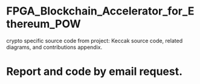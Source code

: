 # FPGA_Blockchain_Accelerator_for_Ethereum_POW
crypto specific source code from project: Keccak source code, related diagrams, and contributions appendix.

# Report and code by email request.
